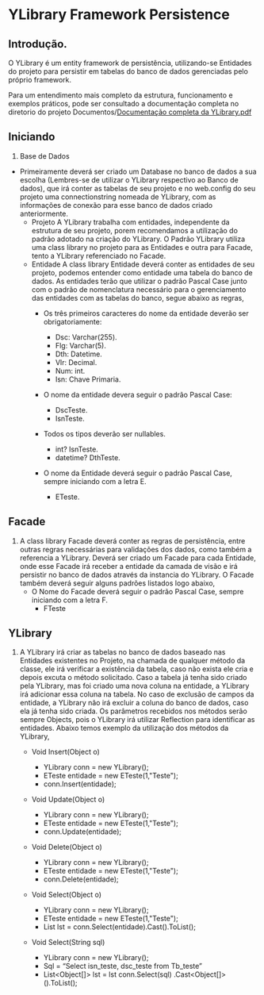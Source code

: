 # YLibrary Framework Persistence

## Introdução.
O YLibrary é um entity framework de persistência, utilizando-se Entidades do projeto para persistir em tabelas do banco de dados gerenciadas pelo próprio framework.

Para um entendimento mais completo da estrutura, funcionamento e exemplos práticos, pode ser consultado a documentação completa no diretorio do projeto Documentos/[Documentação completa da YLibrary.pdf](https://github.com/yurimhb/YLibrary/blob/main/Documentos/Documenta%C3%A7%C3%A3o%20completa%20da%20YLibrary.pdf)

## Iniciando

1. Base de Dados
- Primeiramente deverá ser criado um Database no banco de dados a sua escolha (Lembres-se de utilizar o YLibrary respectivo ao Banco de dados), que irá conter as tabelas de seu projeto e no web.config do seu projeto uma connectionstring nomeada de YLibrary, com as informações de conexão para esse banco de dados criado anteriormente.
	- Projeto
A YLibrary trabalha com entidades, independente da estrutura de seu projeto, porem recomendamos a utilização do padrão adotado na criação do YLibrary.
O Padrão YLibrary utiliza uma class library no projeto para as Entidades e outra para Facade, tento a YLibrary referenciado no Facade.
	- Entidade
A class library Entidade deverá conter as entidades de seu projeto, podemos entender como entidade uma tabela do banco de dados. As entidades terão que utilizar o padrão Pascal Case junto com o padrão de nomenclatura necessário para o gerenciamento das entidades com as tabelas do banco, segue abaixo as regras,
		- Os três primeiros caracteres do nome da entidade deverão ser obrigatoriamente:

			- Dsc: Varchar(255).
			- Flg: Varchar(5).
			- Dth: Datetime.
			- Vlr: Decimal.
			- Num: int.
			- Isn: Chave Primaria.

		- O nome da entidade devera seguir o padrão Pascal Case:
			- DscTeste.
			- IsnTeste.

		- Todos os tipos deverão ser nullables.
			- int? IsnTeste.
			- datetime? DthTeste.

		- O nome da Entidade deverá seguir o padrão Pascal Case, sempre iniciando com a letra E.
			- ETeste.

## Facade

1. A class library Facade deverá conter as regras de persistência, entre outras regras necessárias para validações dos dados, como também a referencia a YLibrary. Deverá ser criado um Facade para cada Entidade, onde esse Facade irá receber a entidade da camada de visão e irá persistir no banco de dados através da instancia do YLibrary. O Facade também deverá seguir alguns padrões listados logo abaixo,
	- O Nome do Facade deverá seguir o padrão Pascal Case, sempre iniciando com a letra F.
		- FTeste
		
## YLibrary

1. A YLibrary irá criar as tabelas no banco de dados baseado nas Entidades existentes no Projeto, na chamada de qualquer método da classe, ele irá verificar a existência da tabela, caso não exista ele cria e depois excuta o método solicitado. 
Caso a tabela já tenha sido criado pela YLibrary, mas foi criado uma nova coluna na entidade, a YLibrary irá adicionar essa coluna na tabela.
No caso de exclusão de campos da entidade, a YLibrary não irá excluir a coluna do banco de dados, caso ela já tenha sido criada.
Os parâmetros recebidos nos métodos serão sempre Objects, pois o YLibrary irá utilizar Reflection para identificar as entidades.
Abaixo temos exemplo da utilização dos métodos da YLibrary,

	- Void Insert(Object o)
		- YLibrary conn = new YLibrary();
		- ETeste entidade = new ETeste(1,"Teste");
		- conn.Insert(entidade);

	- Void Update(Object o)
		- YLibrary conn = new YLibrary();
		- ETeste entidade = new ETeste(1,"Teste");
		- conn.Update(entidade);

	- Void Delete(Object o)
		- YLibrary conn = new YLibrary();
		- ETeste entidade = new ETeste(1,"Teste");
		- conn.Delete(entidade);

	- Void Select(Object o)
		- YLibrary conn = new YLibrary();
		- ETeste entidade = new ETeste(1,"Teste");
		- List<ETeste> lst = conn.Select(entidade).Cast<ETeste>().ToList();

	- Void Select(String sql)
		- YLibrary conn = new YLibrary();
		- Sql = “Select isn_teste, dsc_teste from Tb_teste”
		- List<Object[]> lst = lst conn.Select(sql) .Cast<Object[]>().ToList();



